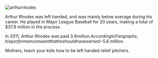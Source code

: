 ![arthurrhodes][arthurrhodes]

Arthur Rhodes was left handed, and was mainly below average during his career. He played in Major League Baseball for 20 years, making a total of $37.9 million in the process.

In 2011, Arthur Rhodes was paid $3.9 million. According to Fangraphs, his performance meant that he should have earned -$5.8 million.

Mothers, teach your kids how to be left handed relief pitchers.

<!-- Images -->
[arthurrhodes]: /sites/default/files/arthurrhodes.png